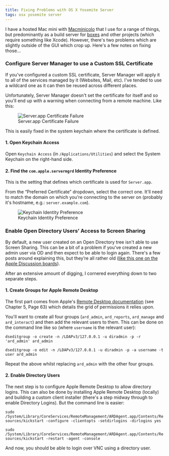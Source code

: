```yaml
---
title: Fixing Problems with OS X Yosemite Server
tags: osx yosemite server
---
```


I have a hosted Mac mini with [Macminicolo][mmc] that I use for a range of
things, but predominantly as a build server for [boxes][] and other projects
(which require something like Xcode). However, there's two problems which are
slightly outside of the GUI which crop up. Here's a few notes on fixing those…

### Configure Server Manager to use a Custom SSL Certificate

If you've configured a custom SSL certificate, Server Manager will apply it to
all of the services managed by it (Websites, Mail, etc). I've tended to use a
wildcard one as it can then be reused across different places.

Unfortunately, Server Manager doesn't set the certificate for itself and so
you'll end up with a warning when connecting from a remote machine. Like this:

<figure>
  <img src="/resources/images/osx_server_certificate_failure.png"
  alt="Server.app Certificate Failure" max-width="500px">
  <figcaption>Server.app Certificate Failure</figcaption>
</figure>

This is easily fixed in the system keychain where the certificate is defined.

#### 1. Open Keychain Access

Open `Keychain Access` (in `/Applications/Utilities`) and select the System
Keychain on the right-hand side.

#### 2. Find the `com.apple.servermgrd` Identity Preference

This is the setting that defines which certificate is used for `Server.app`.

From the “Preferred Certificate” dropdown, select the correct one. It'll need
to match the domain on which you're connecting to the server on (probably it's
hostname, e.g.: `server.example.com`).

<figure>
  <img src="/resources/images/osx_server_identity_preference.png"
  alt="Keychain Identity Preference" max-width="500px">
  <figcaption>Keychain Identity Preference</figcaption>
</figure>


### Enable Open Directory Users’ Access to Screen Sharing

By default, a new user created on an Open Directory tree isn't able to use
Screen Sharing. This can be a bit of a problem if you've created a new admin
user via OD and then expect to be able to login again. There's a few posts
around explaining this, but they’re all rather old ([like this one on the Apple
Discussion boards][apple_discussion_thread]).

After an extensive amount of digging, I cornered everything down to two
separate steps.

#### 1. Create Groups for Apple Remote Desktop

The first part comes from Apple's [Remote Desktop documentation][]
(see Chapter 5, Page 63) which details the grid of permissions it relies upon.

You'll want to create all four groups (`ard_admin`, `ard_reports`, `ard_manage`
and `ard_interact`) and then add the relevant users to them. This can be done
on the command line like so (where `username` is the relevant user):

`dseditgroup -o create -n /LDAPv3/127.0.0.1 -u diradmin -p -r 'ard_admin'
ard_admin`

`dseditgroup -o edit -n /LDAPv3/127.0.0.1 -u diradmin -p -a username -t user
ard_admin`

Repeat the above whilst replacing `ard_admin` with the other four groups.

#### 2. Enable Directory Users

The next step is to configure Apple Remote Desktop to allow directory logins.
This can also be done by installing Apple Remote Desktop (locally) and building
a custom client installer  (there's a step midway through to enable Directory
Logins). But the command line is easier:

`sudo
/System/Library/CoreServices/RemoteManagement/ARDAgent.app/Contents/Resources/kickstart
-configure -clientopts -setdirlogins -dirlogins yes`

`sudo
/System/Library/CoreServices/RemoteManagement/ARDAgent.app/Contents/Resources/kickstart
-restart -agent -console`

And now, you should be able to login over VNC using a directory user.

[mmc]: http://macminicolo.net
[boxes]: https://github.com/nickcharlton/boxes
[apple_discussion_thread]: https://discussions.apple.com/thread/1365257?start=0&tstart=0
[Remote Desktop documentation]: https://ssl.apple.com/remotedesktop/pdf/ARD3_AdminGuide.pdf
